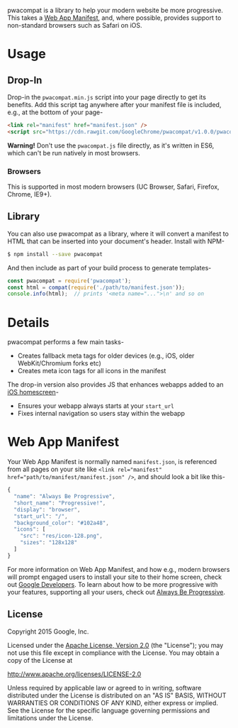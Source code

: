 pwacompat is a library to help your modern website be more progressive.
This takes a [Web App Manifest](https://developer.mozilla.org/en-US/docs/Web/Manifest), and, where possible, provides support to non-standard browsers such as Safari on iOS.

# Usage

## Drop-In

Drop-in the `pwacompat.min.js` script into your page directly to get its benefits.
Add this script tag anywhere after your manifest file is included, e.g., at the bottom of your page-

```html
<link rel="manifest" href="manifest.json" />
<script src="https://cdn.rawgit.com/GoogleChrome/pwacompat/v1.0.0/pwacompat.min.js"></script>
```

**Warning!** Don't use the `pwacompat.js` file directly, as it's written in ES6, which can't be run  natively in most browsers.

### Browsers

This is supported in most modern browsers (UC Browser, Safari, Firefox, Chrome, IE9+).

## Library

You can also use pwacompat as a library, where it will convert a manifest to HTML that can be inserted into your document's header.
Install with NPM-

```bash
$ npm install --save pwacompat
```

And then include as part of your build process to generate templates-

```js
const pwacompat = require('pwacompat');
const html = compat(require('./path/to/manifest.json'));
console.info(html);  // prints '<meta name="...">\n' and so on
```

# Details

pwacompat performs a few main tasks-

* Creates fallback meta tags for older devices (e.g., iOS, older WebKit/Chromium forks etc)
* Creates meta icon tags for all icons in the manifest

The drop-in version also provides JS that enhances webapps added to an [iOS homescreen](https://developer.apple.com/library/ios/documentation/AppleApplications/Reference/SafariWebContent/ConfiguringWebApplications/ConfiguringWebApplications.html#//apple_ref/doc/uid/TP40002051-CH3-SW2)-

* Ensures your webapp always starts at your `start_url`
* Fixes internal navigation so users stay within the webapp

# Web App Manifest

Your Web App Manifest is normally named `manifest.json`, is referenced from all pages on your site like `<link rel="manifest" href="path/to/manifest/manifest.json" />`, and should look a bit like this-

```js
{
  "name": "Always Be Progressive",
  "short_name": "Progressive!",
  "display": "browser",
  "start_url": "/",
  "background_color": "#102a48",
  "icons": [
    "src": "res/icon-128.png",
    "sizes": "128x128"
  ]
}
```

For more information on Web App Manifest, and how e.g., modern browsers will prompt engaged users to install your site to their home screen, check out [Google Developers](https://developers.google.com/web/updates/2014/11/Support-for-installable-web-apps-with-webapp-manifest-in-chrome-38-for-Android).
To learn about how to be more progressive with your features, supporting all your users, check out [Always Be Progressive](https://samthor.github.io/AlwaysBeProgressive/).

## License

Copyright 2015 Google, Inc.

Licensed under the [Apache License, Version 2.0](LICENSE) (the "License");
you may not use this file except in compliance with the License. You may
obtain a copy of the License at

   http://www.apache.org/licenses/LICENSE-2.0

Unless required by applicable law or agreed to in writing, software
distributed under the License is distributed on an "AS IS" BASIS,
WITHOUT WARRANTIES OR CONDITIONS OF ANY KIND, either express or implied.
See the License for the specific language governing permissions and
limitations under the License.
